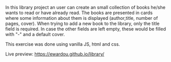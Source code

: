 In this library project an user can create an small collection of books he/she wants to read or have already read. The books are presented in cards where some information about them is displayed (author,title, number of pages, cover). When trying to add a new book to the library, only the title field is required. In case the other fields are left empty, these would be filled with "-" and a default cover.

This exercise was done using vanilla JS, html and css.

Live preview: https://ewardou.github.io/library/
